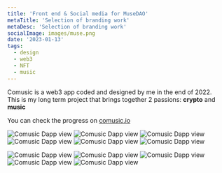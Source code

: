 ```yaml
---
title: 'Front end & Social media for MuseDAO' 
metaTitle: 'Selection of branding work'
metaDesc: 'Selection of branding work'
socialImage: images/muse.png
date: '2023-01-13'
tags:
  - design
  - web3
  - NFT
  - music
---
```


Comusic is a web3 app coded and designed by me in the end of 2022.  
This is my long term project that brings together 2 passions: **crypto** and **music**

You can check the progress on [comusic.io](http://www.comusic.io)

![Comusic Dapp view](/images/ui/muse/mobile.png)
![Comusic Dapp view](/images/ui/muse/computer1.png)
![Comusic Dapp view](/images/ui/muse/marketplace1.png)
![Comusic Dapp view](/images/ui/muse/computer2.png)
![Comusic Dapp view](/images/ui/muse/new1.png)
![Comusic Dapp view](/images/ui/muse/ipad.png)

![Comusic Dapp view](/images/socialmedia/muse/Banner2.png)
![Comusic Dapp view](/images/ui/muse/mediumGame.png)
![Comusic Dapp view](/images/socialmedia/muse/computer.png)
![Comusic Dapp view](/images/socialmedia/muse/stickers.png)
![Comusic Dapp view](/images/socialmedia/muse/logos.png)
